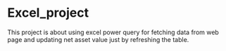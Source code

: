 # Excel_project
This project is about using excel power query for fetching data from web page and updating net asset value just by refreshing the table.
